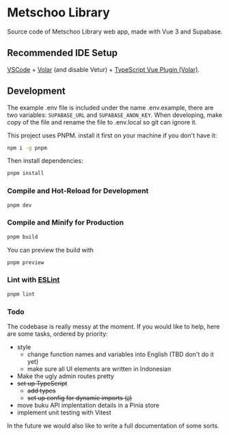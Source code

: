 # Metschoo Library

Source code of Metschoo Library web app, made with Vue 3 and Supabase.

## Recommended IDE Setup

[VSCode](https://code.visualstudio.com/) + [Volar](https://marketplace.visualstudio.com/items?itemName=Vue.volar)
(and disable Vetur) + [TypeScript Vue Plugin (Volar)](https://marketplace.visualstudio.com/items?itemName=Vue.vscode-typescript-vue-plugin).

## Development

The example .env file is included under the name .env.example, there are two variables: `SUPABASE_URL` and
`SUPABASE_ANON_KEY`. When developing, make copy of the file and rename the file to .env.local so git can ignore it.

This project uses PNPM. install it first on your machine if you don't have it:

```sh
npm i -g pnpm
```

Then install dependencies:

```sh
pnpm install
```

### Compile and Hot-Reload for Development

```sh
pnpm dev
```

### Compile and Minify for Production

```sh
pnpm build
```

You can preview the build with

```sh
pnpm preview
```

### Lint with [ESLint](https://eslint.org/)

```sh
pnpm lint
```

### Todo

The codebase is really messy at the moment. If you would like to help, here are
some tasks, ordered by priority:

- style
  - change function names and variables into English (TBD don't do it yet)
  - make sure all UI elements are written in Indonesian
- Make the ugly admin routes pretty
- ~~set up TypeScript~~
  - ~~add types~~
  - ~~set up config for dynamic imports (`@`)~~
- move buku API implentation details in a Pinia store
- implement unit testing with Vitest

In the future we would also like to write a full documentation of some sorts.
